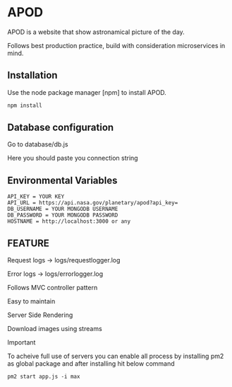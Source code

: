 # APOD

APOD is a website that show astronamical picture of the day.

Follows best production practice, build with consideration microservices in mind.

## Installation

Use the node package manager [npm] to install APOD.

```bash
npm install
```

## Database configuration

Go to database/db.js

Here you should paste you connection string

## Environmental Variables

```
API_KEY = YOUR KEY
API_URL = https://api.nasa.gov/planetary/apod?api_key=
DB_USERNAME = YOUR MONGODB USERNAME
DB_PASSWORD = YOUR MONGODB PASSWORD
HOSTNAME = http://localhost:3000 or any
```
## FEATURE
Request logs -> logs/requestlogger.log

Error logs   -> logs/errorlogger.log

Follows MVC controller pattern

Easy to maintain

Server Side Rendering

Download images using streams

Important

To acheive full use of servers you can enable all process by installing pm2 as  global package and after installing hit below command

```
pm2 start app.js -i max
```

